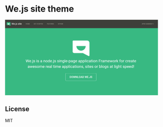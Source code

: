 # We.js site theme

![Alt text](https://raw.githubusercontent.com/wejs/we-theme-site-wejs/master/assets/images/wejs-site-screenshot.png "Screenshot")



## License

MIT
